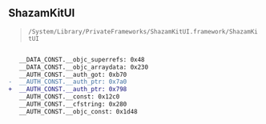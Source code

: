 ## ShazamKitUI

> `/System/Library/PrivateFrameworks/ShazamKitUI.framework/ShazamKitUI`

```diff

   __DATA_CONST.__objc_superrefs: 0x48
   __DATA_CONST.__objc_arraydata: 0x230
   __AUTH_CONST.__auth_got: 0xb70
-  __AUTH_CONST.__auth_ptr: 0x7a0
+  __AUTH_CONST.__auth_ptr: 0x798
   __AUTH_CONST.__const: 0x12c0
   __AUTH_CONST.__cfstring: 0x280
   __AUTH_CONST.__objc_const: 0x1d48

```
